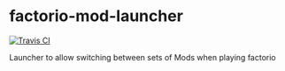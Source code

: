 # factorio-mod-launcher

[![Travis CI](https://img.shields.io/travis/romeara/factorio-mod-launcher.svg?branch=master)](https://travis-ci.org/romeara/factorio-mod-launcher)

Launcher to allow switching between sets of Mods when playing factorio
